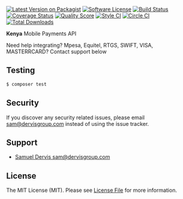 [![Latest Version on Packagist][ico-version]][link-packagist]
[![Software License][ico-license]](LICENSE.md)
[![Build Status][ico-travis]][link-travis]
[![Coverage Status][ico-scrutinizer]][link-scrutinizer]
[![Quality Score][ico-code-quality]][link-code-quality]
[![Style CI][ico-style-ci]][link-style-ci]
[![Circle CI][ico-circle-ci]][link-circle-ci]
[![Total Downloads][ico-downloads]][link-downloads]

**Kenya** Mobile Payments API


Need help integrating?  Mpesa, Equitel, RTGS, SWIFT, VISA, MASTERRCARD? Contact support below

## Testing

``` bash
$ composer test
```

## Security

If you discover any security related issues, please email sam@dervisgroup.com instead of using the issue tracker.

## Support

- [Samuel Dervis <sam@dervisgroup.com>][link-author]

## License

The MIT License (MIT). Please see [License File](LICENSE.md) for more information.

[ico-version]: https://img.shields.io/packagist/v/dervisgroup/mobile-money.svg?style=flat-square
[ico-license]: https://img.shields.io/badge/license-MIT-brightgreen.svg?style=flat-square
[ico-travis]: https://img.shields.io/travis/dervisgroup/mobile-money/master.svg?style=flat-square
[ico-style-ci]: https://styleci.io/repos/122853134/shield?branch=master
[ico-circle-ci]: https://circleci.com/gh/dervisgroup/mobile-money.png?style=shield
[ico-scrutinizer]: https://img.shields.io/scrutinizer/coverage/g/dervisgroup/mobile-money.svg?style=flat-square
[ico-code-quality]: https://img.shields.io/scrutinizer/g/dervisgroup/mobile-money.svg?style=flat-square
[ico-downloads]: https://img.shields.io/packagist/dt/dervisgroup/mobile-money.svg?style=flat-square

[link-packagist]: https://packagist.org/packages/dervisgroup/mobile-money
[link-travis]: https://travis-ci.org/dervisgroup/mobile-money
[link-circle-ci]: https://circleci.com/gh/dervisgroup/mobile-money
[link-scrutinizer]: https://scrutinizer-ci.com/g/dervisgroup/mobile-money/code-structure
[link-code-quality]: https://scrutinizer-ci.com/g/dervisgroup/mobile-money
[link-downloads]: https://packagist.org/packages/dervisgroup/mobile-money
[link-style-ci]: https://styleci.io/repos/122853134
[link-author]: https://github.com/dervisgroup
[link-contributors]: ../../contributors
